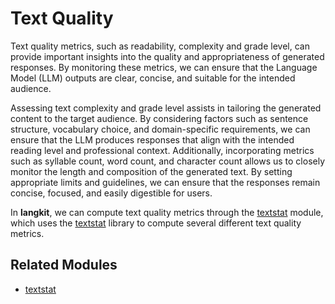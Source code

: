 # Text Quality

Text quality metrics, such as readability, complexity and grade level, can provide important insights into the quality and appropriateness of generated responses. By monitoring these metrics, we can ensure that the Language Model (LLM) outputs are clear, concise, and suitable for the intended audience.


Assessing text complexity and grade level assists in tailoring the generated content to the target audience. By considering factors such as sentence structure, vocabulary choice, and domain-specific requirements, we can ensure that the LLM produces responses that align with the intended reading level and professional context. Additionally, incorporating metrics such as syllable count, word count, and character count allows us to closely monitor the length and composition of the generated text. By setting appropriate limits and guidelines, we can ensure that the responses remain concise, focused, and easily digestible for users.

In __langkit__, we can compute text quality metrics through the [textstat](../modules.md#text-statistics) module, which uses the [textstat](https://github.com/textstat/textstat) library to compute several different text quality metrics.

## Related Modules

- [textstat](../modules.md#text-statistics)
